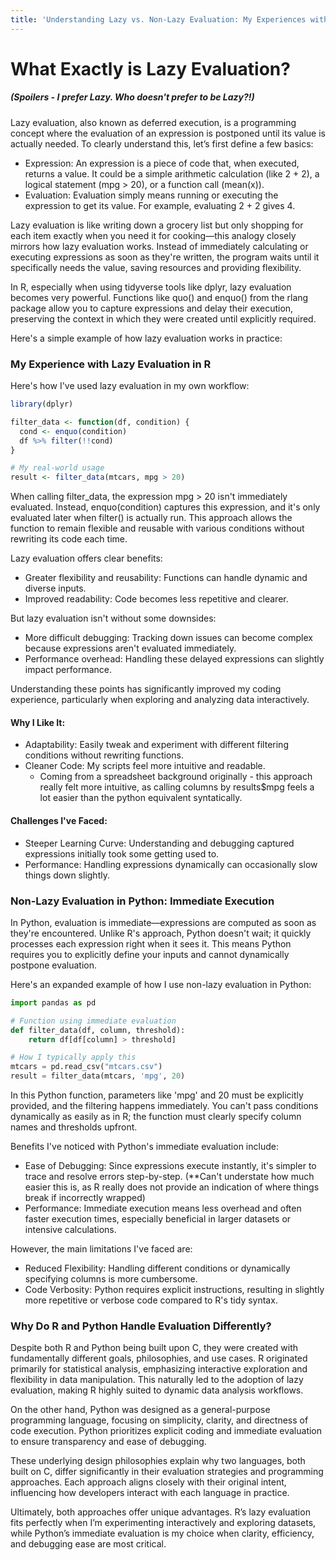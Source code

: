 ```yaml
---
title: 'Understanding Lazy vs. Non-Lazy Evaluation: My Experiences with R and Python'
---
```


# What Exactly is Lazy Evaluation?

##### (Spoilers - I prefer Lazy. Who doesn't prefer to be Lazy?!)

Lazy evaluation, also known as deferred execution, is a programming concept where the evaluation of an expression is postponed until its value is actually needed. To clearly understand this, let’s first define a few basics:

* Expression: An expression is a piece of code that, when executed, returns a value. It could be a simple arithmetic calculation (like 2 + 2), a logical statement (mpg > 20), or a function call (mean(x)).
* Evaluation: Evaluation simply means running or executing the expression to get its value. For example, evaluating 2 + 2 gives 4.

Lazy evaluation is like writing down a grocery list but only shopping for each item exactly when you need it for cooking—this analogy closely mirrors how lazy evaluation works. Instead of immediately calculating or executing expressions as soon as they're written, the program waits until it specifically needs the value, saving resources and providing flexibility.

In R, especially when using tidyverse tools like dplyr, lazy evaluation becomes very powerful. Functions like quo() and enquo() from the rlang package allow you to capture expressions and delay their execution, preserving the context in which they were created until explicitly required.

Here's a simple example of how lazy evaluation works in practice:

### My Experience with Lazy Evaluation in R

Here's how I've used lazy evaluation in my own workflow:

```r
library(dplyr)

filter_data <- function(df, condition) {
  cond <- enquo(condition)
  df %>% filter(!!cond)
}

# My real-world usage
result <- filter_data(mtcars, mpg > 20)
```

When calling filter\_data, the expression mpg > 20 isn't immediately evaluated. Instead, enquo(condition) captures this expression, and it's only evaluated later when filter() is actually run. This approach allows the function to remain flexible and reusable with various conditions without rewriting its code each time.

Lazy evaluation offers clear benefits:

* Greater flexibility and reusability: Functions can handle dynamic and diverse inputs.
* Improved readability: Code becomes less repetitive and clearer.

But lazy evaluation isn't without some downsides:

* More difficult debugging: Tracking down issues can become complex because expressions aren't evaluated immediately.
* Performance overhead: Handling these delayed expressions can slightly impact performance.

Understanding these points has significantly improved my coding experience, particularly when exploring and analyzing data interactively.

#### Why I Like It:

* Adaptability: Easily tweak and experiment with different filtering conditions without rewriting functions.
* Cleaner Code: My scripts feel more intuitive and readable.
  * Coming from a spreadsheet background originally - this approach really felt more intuitive, as calling columns by results$mpg feels a lot easier than the python equivalent syntatically.

#### Challenges I've Faced:

* Steeper Learning Curve: Understanding and debugging captured expressions initially took some getting used to.
* Performance: Handling expressions dynamically can occasionally slow things down slightly.

### Non-Lazy Evaluation in Python: Immediate Execution

In Python, evaluation is immediate—expressions are computed as soon as they're encountered. Unlike R's approach, Python doesn't wait; it quickly processes each expression right when it sees it. This means Python requires you to explicitly define your inputs and cannot dynamically postpone evaluation.

Here's an expanded example of how I use non-lazy evaluation in Python:

```python
import pandas as pd

# Function using immediate evaluation
def filter_data(df, column, threshold):
    return df[df[column] > threshold]

# How I typically apply this
mtcars = pd.read_csv("mtcars.csv")
result = filter_data(mtcars, 'mpg', 20)
```

In this Python function, parameters like 'mpg' and 20 must be explicitly provided, and the filtering happens immediately. You can't pass conditions dynamically as easily as in R; the function must clearly specify column names and thresholds upfront.

Benefits I've noticed with Python's immediate evaluation include:

* Ease of Debugging: Since expressions execute instantly, it's simpler to trace and resolve errors step-by-step. (\*\*Can't understate how much easier this is, as R really does not provide an indication of where things break if incorrectly wrapped)
* Performance: Immediate execution means less overhead and often faster execution times, especially beneficial in larger datasets or intensive calculations.

However, the main limitations I've faced are:

* Reduced Flexibility: Handling different conditions or dynamically specifying columns is more cumbersome.
* Code Verbosity: Python requires explicit instructions, resulting in slightly more repetitive or verbose code compared to R's tidy syntax.

### Why Do R and Python Handle Evaluation Differently?

Despite both R and Python being built upon C, they were created with fundamentally different goals, philosophies, and use cases. R originated primarily for statistical analysis, emphasizing interactive exploration and flexibility in data manipulation. This naturally led to the adoption of lazy evaluation, making R highly suited to dynamic data analysis workflows.

On the other hand, Python was designed as a general-purpose programming language, focusing on simplicity, clarity, and directness of code execution. Python prioritizes explicit coding and immediate evaluation to ensure transparency and ease of debugging.

These underlying design philosophies explain why two languages, both built on C, differ significantly in their evaluation strategies and programming approaches. Each approach aligns closely with their original intent, influencing how developers interact with each language in practice.

Ultimately, both approaches offer unique advantages. R’s lazy evaluation fits perfectly when I’m experimenting interactively and exploring datasets, while Python’s immediate evaluation is my choice when clarity, efficiency, and debugging ease are most critical.
